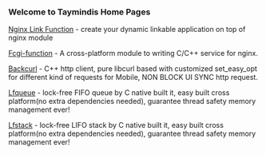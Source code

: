 ### Welcome to Taymindis Home Pages

[Nginx Link Function](./ngx_link_func.html) - create your dynamic linkable application on top of nginx module 

[Fcgi-function](./fcgi-function) - A cross-platform module to writing C/C++ service for nginx.

[Backcurl](./backcurl/) - C++ http client, pure libcurl based with customized set_easy_opt for different kind of requests for Mobile, NON BLOCK UI SYNC http request. 


[Lfqueue](./lfqueue/) - lock-free FIFO queue by C native built it, easy built cross platform(no extra dependencies needed), guarantee thread safety memory management ever!

[Lfstack](./lfstack/) - lock-free LIFO stack by C native built it, easy built cross platform(no extra dependencies needed), guarantee thread safety memory management ever!




